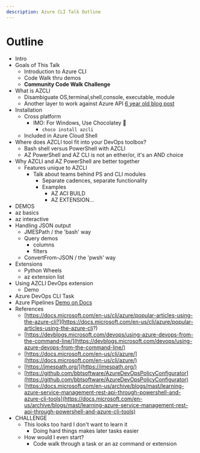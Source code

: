 ```yaml
---
description: Azure CLI Talk Outline
---
```


# Outline

* Intro
* Goals of This Talk
  * Introduction to Azure CLI
  * Code Walk thru demos
  * **Community Code Walk Challenge**
* What is AZCLI
  * Disambiguate OS,terminal,shell,console, executable, module
  * Another layer to work against Azure API [6 year old blog post](https://docs.microsoft.com/en-us/archive/blogs/mast/learning-azure-service-management-rest-api-through-powershell-and-azure-cli-tools)
* Installation
  * Cross platform
    * IMO: For Windows, Use Chocolatey 🤩 
      * `choco install azcli`
  * Included in Azure Cloud Shell
* Where does AZCLI tool fit into your DevOps toolbox?
  * Bash shell versus PowerShell with AZCLI
  * AZ PowerShell and AZ CLI is not an either/or, it's an AND choice
* Why AZCLI and AZ PowerShell are better together
  * Features unique to AZCLI
    * Talk about teams behind PS and CLI modules
      * Separate cadences, separate functionality
      * Examples
        * AZ ACI BUILD
        * AZ EXTENSION...
* DEMOS
* az basics
* az interactive
* Handling JSON output
  * JMESPath / the 'bash' way
  * Query demos
    * columns
    * filters
  * ConvertFrom-JSON / the 'pwsh' way
* Extensions
  * Python Wheels
  * az extension list
* Using AZCLI DevOps extension
  * Demo
* Azure DevOps CLI Task
* Azure Pipelines [Demo on Docs](https://docs.microsoft.com/en-us/azure/devops/pipelines/create-first-pipeline-cli?view=azure-devops&tabs=browser)
* References
  * [https://docs.microsoft.com/en-us/cli/azure/popular-articles-using-the-azure-cli?](https://docs.microsoft.com/en-us/cli/azure/popular-articles-using-the-azure-cli?)
  * [https://devblogs.microsoft.com/devops/using-azure-devops-from-the-command-line/](https://devblogs.microsoft.com/devops/using-azure-devops-from-the-command-line/)
  * [https://docs.microsoft.com/en-us/cli/azure/](https://docs.microsoft.com/en-us/cli/azure/)
  * [https://jmespath.org/](https://jmespath.org/)
  * [https://github.com/bbtsoftware/AzureDevOpsPolicyConfigurator](https://github.com/bbtsoftware/AzureDevOpsPolicyConfigurator)
  * [https://docs.microsoft.com/en-us/archive/blogs/mast/learning-azure-service-management-rest-api-through-powershell-and-azure-cli-tools](https://docs.microsoft.com/en-us/archive/blogs/mast/learning-azure-service-management-rest-api-through-powershell-and-azure-cli-tools)
* CHALLENGE
  * This looks too hard I don't want to learn it
    * Doing hard things makes later tasks easier
  * How would I even start?
    * Code walk through a task or an az command or extension

